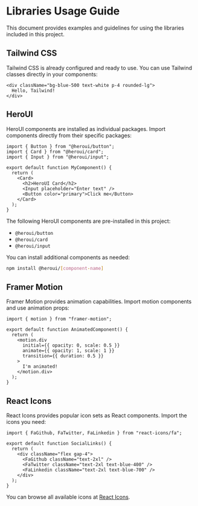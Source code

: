 # Libraries Usage Guide

This document provides examples and guidelines for using the libraries included in this project.

## Tailwind CSS

Tailwind CSS is already configured and ready to use. You can use Tailwind classes directly in your components:

```tsx
<div className="bg-blue-500 text-white p-4 rounded-lg">
  Hello, Tailwind!
</div>
```

## HeroUI

HeroUI components are installed as individual packages. Import components directly from their specific packages:

```tsx
import { Button } from "@heroui/button";
import { Card } from "@heroui/card";
import { Input } from "@heroui/input";

export default function MyComponent() {
  return (
    <Card>
      <h2>HeroUI Card</h2>
      <Input placeholder="Enter text" />
      <Button color="primary">Click me</Button>
    </Card>
  );
}
```

The following HeroUI components are pre-installed in this project:
- `@heroui/button`
- `@heroui/card`
- `@heroui/input`

You can install additional components as needed:
```bash
npm install @heroui/[component-name]
```

## Framer Motion

Framer Motion provides animation capabilities. Import motion components and use animation props:

```tsx
import { motion } from "framer-motion";

export default function AnimatedComponent() {
  return (
    <motion.div
      initial={{ opacity: 0, scale: 0.5 }}
      animate={{ opacity: 1, scale: 1 }}
      transition={{ duration: 0.5 }}
    >
      I'm animated!
    </motion.div>
  );
}
```

## React Icons

React Icons provides popular icon sets as React components. Import the icons you need:

```tsx
import { FaGithub, FaTwitter, FaLinkedin } from "react-icons/fa";

export default function SocialLinks() {
  return (
    <div className="flex gap-4">
      <FaGithub className="text-2xl" />
      <FaTwitter className="text-2xl text-blue-400" />
      <FaLinkedin className="text-2xl text-blue-700" />
    </div>
  );
}
```

You can browse all available icons at [React Icons](https://react-icons.github.io/react-icons/).